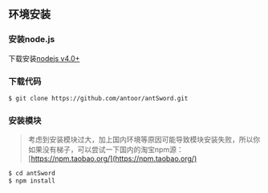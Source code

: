 ## 环境安装

### 安装node.js
下载安装[nodejs v4.0+](https://nodejs.org/)

### 下载代码
``` sh
$ git clone https://github.com/antoor/antSword.git
```

### 安装模块
> 考虑到安装模块过大，加上国内环境等原因可能导致模块安装失败，所以你如果没有梯子，可以尝试一下国内的淘宝npm源：[https://npm.taobao.org/](https://npm.taobao.org/)

``` sh
$ cd antSword
$ npm install
```
